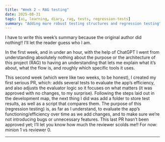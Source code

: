 ```yaml
---
title: "Week 2 – RAG testing"
date: 2025-08-31
tags: [ai, learning, diary, rag, tests, regression-tests]
summary: "Adding more robust testing structures and regression testing"
---
```


I have to write this week’s summary because the original author did nothing!! I’ll let the reader guess who I am.

In the first week, and in under an hour, with the help of ChatGPT I went from understanding absolutely nothing about the purpose or the architecture of this project (RAG) to having an understanding that lets me explain what it’s about, what the flow is, and roughly which specific tools it uses.

This second week (which were like two weeks, to be honest), I created my first serious PR, which: adds several tests to evaluate the app’s efficiency, and also adjusts the evaluator logic so it focuses on what matters (it was approved with no changes, to my surprise). Following the steps laid out in the development map, the next thing I did was add a folder to store test results, as well as a script that compares them. The purpose of this (regression testing) is, as far as I understand, to evaluate the app’s functioning/efficiency over time as we add changes, and to make sure we’re not introducing bugs or unnecessary features. This last PR hasn’t been approved yet; I’ll let you know how much the reviewer scolds me!! For now: minion 1 vs reviewer 0.

---
